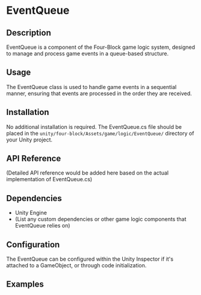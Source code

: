 # EventQueue

## Description
EventQueue is a component of the Four-Block game logic system, designed to manage and process game events in a queue-based structure.

## Usage
The EventQueue class is used to handle game events in a sequential manner, ensuring that events are processed in the order they are received.

## Installation
No additional installation is required. The EventQueue.cs file should be placed in the `unity/four-block/Assets/game/logic/EventQueue/` directory of your Unity project.

## API Reference
(Detailed API reference would be added here based on the actual implementation of EventQueue.cs)

## Dependencies
- Unity Engine
- (List any custom dependencies or other game logic components that EventQueue relies on)

## Configuration
The EventQueue can be configured within the Unity Inspector if it's attached to a GameObject, or through code initialization.

## Examples
